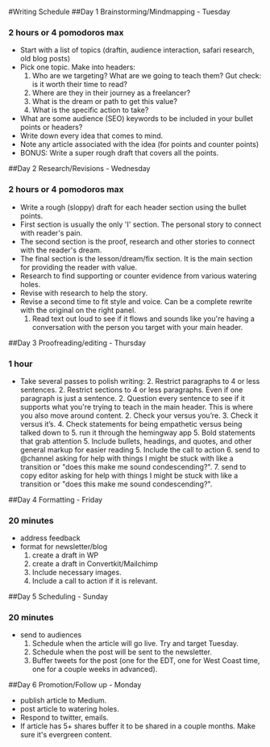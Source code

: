 #Writing Schedule
##Day 1 Brainstorming/Mindmapping - Tuesday
### 2 hours or 4 pomodoros max
- Start with a list of topics (draftin, audience interaction, safari research, old blog posts)
- Pick one topic. Make into headers:
    1. Who are we targeting? What are we going to teach them? Gut check: is it worth their time to read?
    2. Where are they in their journey as a freelancer?
    2. What is the dream or path to get this value?
    3. What is the specific action to take?
- What are some audience (SEO) keywords to be included in your bullet points or headers?
- Write down every idea that comes to mind.
- Note any article associated with the idea (for points and counter points)
- BONUS: Write a super rough draft that covers all the points.


##Day 2 Research/Revisions - Wednesday
### 2 hours or 4 pomodoros max
- Write a rough (sloppy) draft for each header section using the bullet points.
- First section is usually the only 'I' section. The personal story to connect with reader's pain.
- The second section is the proof, research and other stories to connect with the reader's dream.
- The final section is the lesson/dream/fix section. It is the main section for providing the reader with value.
- Research to find supporting or counter evidence from various watering holes.
- Revise with research to help the story.
- Revise a second time to fit style and voice. Can be a complete rewrite with the original on the right panel.
    1. Read text out loud to see if it flows and sounds like you're having a conversation with the person you target with your main header.

##Day 3 Proofreading/editing - Thursday
### 1 hour
- Take several passes to polish writing:
    2. Restrict paragraphs to 4 or less sentences.
    2. Restrict sections to 4 or less paragraphs. Even if one paragraph is just a sentence.
    2. Question every sentence to see if it supports what you're trying to teach in the main header. This is where you also move around content.
    2. Check your versus you’re.
    3. Check it versus it’s.
    4. Check statements for being empathetic versus being talked down to
    5. run it through the hemingway app
    5. Bold statements that grab attention
    5. Include bullets, headings, and quotes, and other general markup for easier reading
    5. Include the call to action
    6. send to @channel asking for help with things I might be stuck with like a transition or "does this make me sound condescending?".
    7. send to copy editor asking for help with things I might be stuck with like a transition or "does this make me sound condescending?".

##Day 4 Formatting - Friday
### 20 minutes
- address feedback
- format for newsletter/blog
    1. create a draft in WP
    2. create a draft in Convertkit/Mailchimp
    2. Include necessary images.
    3. Include a call to action if it is relevant.

##Day 5 Scheduling - Sunday
### 20 minutes
- send to audiences
    1. Schedule when the article will go live. Try and target Tuesday.
    2. Schedule when the post will be sent to the newsletter.
    3. Buffer tweets for the post (one for the EDT, one for West Coast time, one for a couple weeks in advanced).

##Day 6 Promotion/Follow up - Monday
- publish article to Medium.
- post article to watering holes.
- Respond to twitter, emails.
- If article has 5+ shares buffer it to be shared in a couple months. Make sure it's evergreen content.
